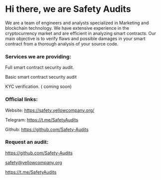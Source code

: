 # Hi there, we are Safety Audits



  We are a team of engineers and analysts specialized in Marketing and blockchain technology. 
We have extensive experience in the cryptocurrency market and are efficient in analyzing smart contracts.
Our main objective is to verify flaws and possible damages in your smart contract from a thorough analysis of your source code.


### Services we are providing:



Full smart contract security audit.

Basic smart contract security audit

KYC verification. ( coming soon)

### Official links:



Website: https://safety.yellowcompany.org/

Telegram: https://t.me/SafetyAudits

Github: https://github.com/Safety-Audits

### Request an audit:

https://github.com/Safety-Audits

safety@yellowcompany.org

https://t.me/SafetyAudits

